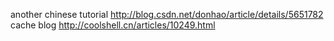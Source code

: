 another chinese tutorial http://blog.csdn.net/donhao/article/details/5651782
cache blog http://coolshell.cn/articles/10249.html
